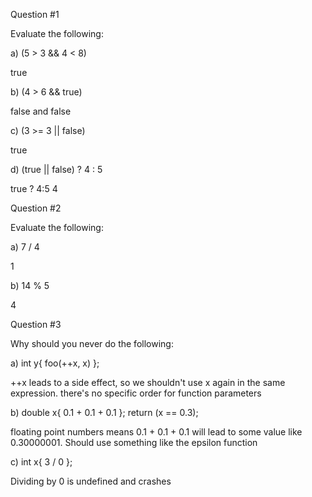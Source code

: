 Question #1

Evaluate the following:

a) (5 > 3 && 4 < 8)

true 

b) (4 > 6 && true)

false and
false 

c) (3 >= 3 || false)

true 

d) (true || false) ? 4 : 5

true ? 4:5 
4 

Question #2

Evaluate the following:

a) 7 / 4

1 

b) 14 % 5

4 

Question #3

Why should you never do the following:

a) int y{ foo(++x, x) };

++x leads to a side effect, so we shouldn't use x again in the same expression. there's no specific order for function parameters 

b) double x{ 0.1 + 0.1 + 0.1 }; return (x == 0.3);

floating point numbers means 0.1 + 0.1 + 0.1 will lead to some value like 0.30000001. Should use something like the epsilon function 

c) int x{ 3 / 0 };

Dividing by 0 is undefined and crashes 